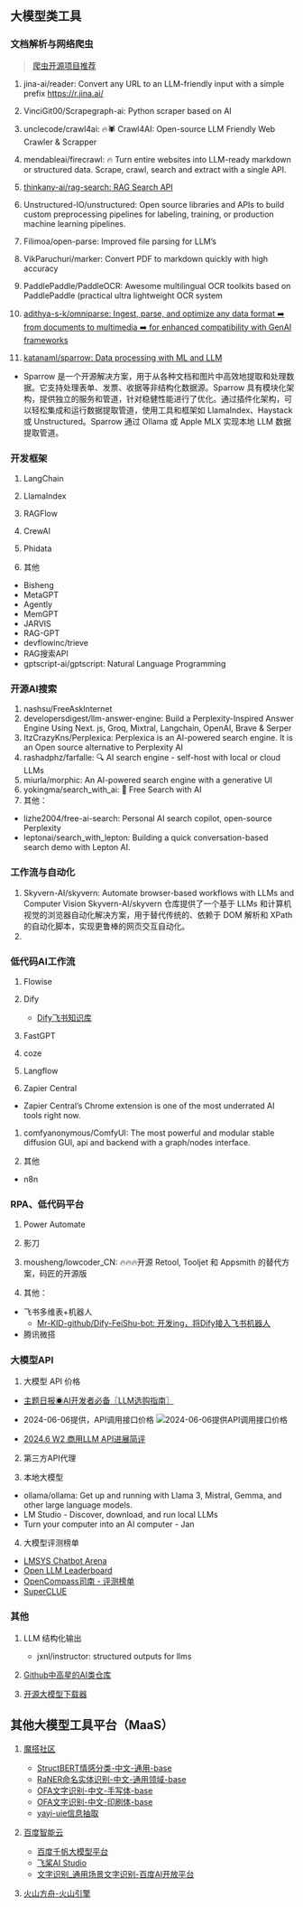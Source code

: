 ## 大模型类工具

### 文档解析与网络爬虫
> [爬虫开源项目推荐](https://x.com/shao__meng/status/1802944900956373395)
>

1. jina-ai/reader: Convert any URL to an LLM-friendly input with a simple prefix https://r.jina.ai/

2. VinciGit00/Scrapegraph-ai: Python scraper based on AI

3. unclecode/crawl4ai: 🔥🕷️ Crawl4AI: Open-source LLM Friendly Web Crawler & Scrapper

4. mendableai/firecrawl: 🔥 Turn entire websites into LLM-ready markdown or structured data. Scrape, crawl, search and extract with a single API. 

5. [thinkany-ai/rag-search: RAG Search API](https://github.com/thinkany-ai/rag-search)
   
6. Unstructured-IO/unstructured: Open source libraries and APIs to build custom preprocessing pipelines for labeling, training, or production machine learning pipelines. 

7. Filimoa/open-parse: Improved file parsing for LLM’s

8. VikParuchuri/marker: Convert PDF to markdown quickly with high accuracy

9.  PaddlePaddle/PaddleOCR: Awesome multilingual OCR toolkits based on PaddlePaddle (practical ultra lightweight OCR system
10. [adithya-s-k/omniparse: Ingest, parse, and optimize any data format ➡️ from documents to multimedia ➡️ for enhanced compatibility with GenAI frameworks](https://github.com/adithya-s-k/omniparse?tab=readme-ov-file)
    
11. [katanaml/sparrow: Data processing with ML and LLM](https://github.com/katanaml/sparrow)
   - Sparrow 是一个开源解决方案，用于从各种文档和图片中高效地提取和处理数据。它支持处理表单、发票、收据等非结构化数据源。Sparrow 具有模块化架构，提供独立的服务和管道，针对稳健性能进行了优化。通过插件化架构，可以轻松集成和运行数据提取管道，使用工具和框架如 LlamaIndex、Haystack 或 Unstructured。Sparrow 通过 Ollama 或 Apple MLX 实现本地 LLM 数据提取管道。



### 开发框架
1. LangChain

2. LlamaIndex

3. RAGFlow

4. CrewAI

5. Phidata

6. 其他
- Bisheng
- MetaGPT
- Agently
- MemGPT
- JARVIS
- RAG-GPT
- devflowinc/trieve
- RAG搜索API
- gptscript-ai/gptscript: Natural Language Programming

### 开源AI搜索
1. nashsu/FreeAskInternet
2. developersdigest/llm-answer-engine: Build a Perplexity-Inspired Answer Engine Using Next. js, Groq, Mixtral, Langchain, OpenAI, Brave & Serper
3. ItzCrazyKns/Perplexica: Perplexica is an AI-powered search engine. It is an Open source alternative to Perplexity AI
4. rashadphz/farfalle: 🔍 AI search engine - self-host with local or cloud LLMs
5. miurla/morphic: An AI-powered search engine with a generative UI
6. yokingma/search_with_ai: 🤖 Free Search with AI
7. 其他：
- lizhe2004/free-ai-search: Personal AI search copilot, open-source Perplexity
- leptonai/search_with_lepton: Building a quick conversation-based search demo with Lepton AI. 
  
### 工作流与自动化
1. Skyvern-AI/skyvern: Automate browser-based workflows with LLMs and Computer Vision
Skyvern-AI/skyvern 仓库提供了一个基于 LLMs 和计算机视觉的浏览器自动化解决方案，用于替代传统的、依赖于 DOM 解析和 XPath 的自动化脚本，实现更鲁棒的网页交互自动化。
2. 

### 低代码AI工作流
1. Flowise

2. Dify
   - [Dify飞书知识库](https://xinzhiaigc.feishu.cn/wiki/I1fVw0HkyiK2e6kCEx2cgydhntc)

3. FastGPT

4. coze

5. Langflow

6. Zapier Central
- Zapier Central’s Chrome extension is one of the most underrated AI tools right now. 

1. comfyanonymous/ComfyUI: The most powerful and modular stable diffusion GUI, api and backend with a graph/nodes interface. 

2. 其他
- n8n

### RPA、低代码平台
1. Power Automate

2. 影刀

3. mousheng/lowcoder_CN: 🔥🔥🔥开源 Retool, Tooljet 和 Appsmith 的替代方案，码匠的开源版

4. 其他：
- 飞书多维表+机器人
  - [Mr-KID-github/Dify-FeiShu-bot: 开发ing，将Dify接入飞书机器人](https://github.com/Mr-KID-github/Dify-FeiShu-bot)
- 腾讯微搭


### 大模型API

1. 大模型 API 价格
- [主题日报◉AI开发者必备〖LLM选购指南〗](https://mp.weixin.qq.com/s/AJKztsDtnNfF1-DH5K8x9g)

- 2024-06-06提供，API调用接口价格
![2024-06-06提供API调用接口价格](/resources/asserts/2024-06-06提供API调用接口价格.png)

- [2024.6 W2 商用LLM API进展简评](https://mp.weixin.qq.com/s/ov5KofVw_5xpGx6JwvvVlA)

2. 第三方API代理


3. 本地大模型
- ollama/ollama: Get up and running with Llama 3, Mistral, Gemma, and other large language models. 
- LM Studio - Discover, download, and run local LLMs
- Turn your computer into an AI computer - Jan

4. 大模型评测榜单

- [LMSYS Chatbot Arena](https://chat.lmsys.org/)
- [Open LLM Leaderboard](https://open-llm-leaderboard-open-llm-leaderboard.hf.space/?__theme=light)
- [OpenCompass司南 - 评测榜单](https://rank.opencompass.org.cn/home)
- [SuperCLUE](https://www.superclueai.com/)

### 其他
1. LLM 结构化输出
   
   - jxnl/instructor: structured outputs for llms
  
2. [Github中高星的AI类仓库](https://airtable.com/app0UKsRSCA7YJhgu/shrqkqcrzRkYrLbpd/tblFlIWxOaM8HY3Kp?viewControls=on)
3. [开源大模型下载器](https://github.com/Richasy/Rodel.Downloader/blob/master/README.zh-CN.md)

## 其他大模型工具平台（MaaS）

1. [魔搭社区](https://modelscope.cn/models?page=1&type=nlp)
    - [StructBERT情感分类-中文-通用-base](https://modelscope.cn/models/iic/nlp_structbert_sentiment-classification_chinese-base/summary)
    - [RaNER命名实体识别-中文-通用领域-base](https://modelscope.cn/models/iic/nlp_raner_named-entity-recognition_chinese-base-generic/summary)
    - [OFA文字识别-中文-手写体-base](https://modelscope.cn/models/iic/ofa_ocr-recognition_handwriting_base_zh/summary)
    - [OFA文字识别-中文-印刷体-base](https://modelscope.cn/models/iic/ofa_ocr-recognition_document_base_zh/summary)
    - [yayi-uie信息抽取](https://www.modelscope.cn/models/wenge-research/yayi-uie/summary)

2. [百度智能云](https://cloud.baidu.com/)
   - [百度千帆大模型平台](https://qianfan.cloud.baidu.com/)
   - [飞桨AI Studio](https://aistudio.baidu.com/modelsoverview)
   - [文字识别_通用场景文字识别-百度AI开放平台](https://cloud.baidu.com/product/ocr_general)
3. [火山方舟-火山引擎](https://www.volcengine.com/product/ark)